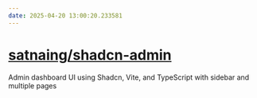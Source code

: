```yaml
---
date: 2025-04-20 13:00:20.233581
---
```


# [satnaing/shadcn-admin](https://github.com/satnaing/shadcn-admin)

Admin dashboard UI using Shadcn, Vite, and TypeScript with sidebar and multiple pages